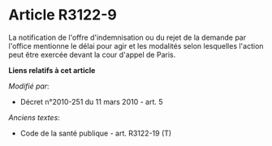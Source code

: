 # Article R3122-9

La notification de l'offre d'indemnisation ou du rejet de la demande par l'office mentionne le délai pour agir et les
modalités selon lesquelles l'action peut être exercée devant la cour d'appel de Paris.

**Liens relatifs à cet article**

_Modifié par_:

  - Décret n°2010-251 du 11 mars 2010 - art. 5

_Anciens textes_:

  - Code de la santé publique - art. R3122-19 (T)
